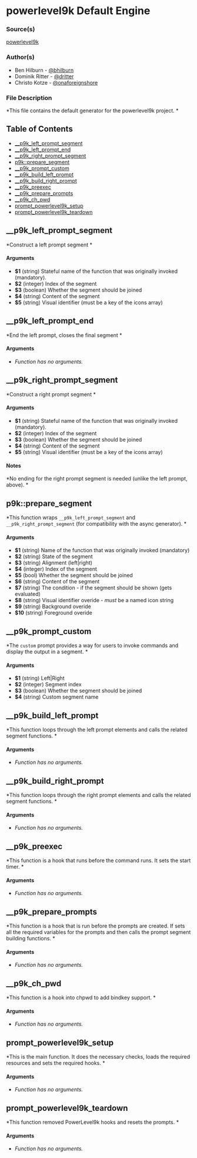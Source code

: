 # powerlevel9k Default Engine


### Source(s)

[powerlevel9k](https://github.com/bhilburn/powerlevel9k)

### Author(s)

- Ben Hilburn - [@bhilburn](https://github.com/bhilburn)
- Dominik Ritter - [@dritter](https://github.com/dritter)
- Christo Kotze - [@onaforeignshore](https://github.com/onaforeignshore)


### File Description

*This file contains the default generator for the powerlevel9k project. *

## Table of Contents

- [__p9k_left_prompt_segment](#__p9k_left_prompt_segment)
- [__p9k_left_prompt_end](#__p9k_left_prompt_end)
- [__p9k_right_prompt_segment](#__p9k_right_prompt_segment)
- [p9k::prepare_segment](#p9kprepare_segment)
- [__p9k_prompt_custom](#__p9k_prompt_custom)
- [__p9k_build_left_prompt](#__p9k_build_left_prompt)
- [__p9k_build_right_prompt](#__p9k_build_right_prompt)
- [__p9k_preexec](#__p9k_preexec)
- [__p9k_prepare_prompts](#__p9k_prepare_prompts)
- [__p9k_ch_pwd](#__p9k_ch_pwd)
- [prompt_powerlevel9k_setup](#prompt_powerlevel9k_setup)
- [prompt_powerlevel9k_teardown](#prompt_powerlevel9k_teardown)

## __p9k_left_prompt_segment
*Construct a left prompt segment *

#### Arguments

- **$1** (string) Stateful name of the function that was originally invoked (mandatory).
- **$2** (integer) Index of the segment
- **$3** (boolean) Whether the segment should be joined
- **$4** (string) Content of the segment
- **$5** (string) Visual identifier (must be a key of the icons array)


## __p9k_left_prompt_end
*End the left prompt, closes the final segment *

#### Arguments

- *Function has no arguments.*


## __p9k_right_prompt_segment
*Construct a right prompt segment *

#### Arguments

- **$1** (string) Stateful name of the function that was originally invoked (mandatory).
- **$2** (integer) Index of the segment
- **$3** (boolean) Whether the segment should be joined
- **$4** (string) Content of the segment
- **$5** (string) Visual identifier (must be a key of the icons array)


#### Notes

*No ending for the right prompt segment is needed (unlike the left prompt, above). *

## p9k::prepare_segment
*This function wraps `__p9k_left_prompt_segment` and `__p9k_right_prompt_segment` (for compatibility with the async generator). *

#### Arguments

- **$1** (string) Name of the function that was originally invoked (mandatory)
- **$2** (string) State of the segment
- **$3** (string) Alignment (left|right)
- **$4** (integer) Index of the segment
- **$5** (bool) Whether the segment should be joined
- **$6** (string) Content of the segment
- **$7** (string) The condition - if the segment should be shown (gets evaluated)
- **$8** (string) Visual identifier overide - *must* be a named icon string
- **$9** (string) Background overide
- **$10** (string) Foreground overide


## __p9k_prompt_custom
*The `custom` prompt provides a way for users to invoke commands and display the output in a segment. *

#### Arguments

- **$1** (string) Left|Right
- **$2** (integer) Segment index
- **$3** (boolean) Whether the segment should be joined
- **$4** (string) Custom segment name


## __p9k_build_left_prompt
*This function loops through the left prompt elements and calls the related segment functions. *

#### Arguments

- *Function has no arguments.*


## __p9k_build_right_prompt
*This function loops through the right prompt elements and calls the related segment functions. *

#### Arguments

- *Function has no arguments.*


## __p9k_preexec
*This function is a hook that runs before the command runs. It sets the start timer. *

#### Arguments

- *Function has no arguments.*


## __p9k_prepare_prompts
*This function is a hook that is run before the prompts are created. If sets all the required variables for the prompts and then calls the prompt segment building functions. *

#### Arguments

- *Function has no arguments.*


## __p9k_ch_pwd
*This function is a hook into chpwd to add bindkey support. *

#### Arguments

- *Function has no arguments.*


## prompt_powerlevel9k_setup
*This is the main function. It does the necessary checks, loads the required resources and sets the required hooks. *

#### Arguments

- *Function has no arguments.*


## prompt_powerlevel9k_teardown
*This function removed PowerLevel9k hooks and resets the prompts. *

#### Arguments

- *Function has no arguments.*


